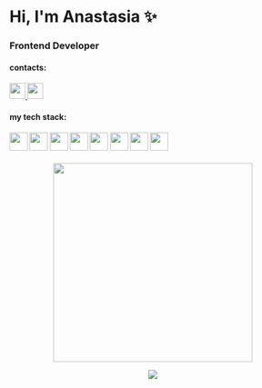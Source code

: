 <h1>
  Hi, I'm Anastasia ✨
</h1>
<h3>
  Frontend Developer
</h3>

<h4>
  contacts:
</h4>
<h4>
  <a href="https://t.me/nastiacandor" target="_blank">
    <img src="https://img.shields.io/badge/Telegram-2CA5E0?style=for-the-badge&logo=telegram&logoColor=white" height="28"/>
  </a>
  <a href="mailto:andubova98@gmail.com" target="_blank">
    <img src="https://img.shields.io/badge/Gmail-D14836?style=for-the-badge&logo=gmail&logoColor=white" height="28"/>
  </a>
</h4>

<h4>
  my tech stack:
</h4>
<h4>
  <img src="https://img.shields.io/badge/JavaScript-323330?style=for-the-badge&logo=javascript&logoColor=F7DF1E" height="32"/>
  <img src="https://img.shields.io/badge/TypeScript-007ACC?style=for-the-badge&logo=typescript&logoColor=white" height="32"/>
  <img src="https://img.shields.io/badge/HTML5-E34F26?style=for-the-badge&logo=html5&logoColor=white" height="32"/>
  <img src="https://img.shields.io/badge/CSS3-1572B6?style=for-the-badge&logo=css3&logoColor=white" height="32"/>
  <img src="https://img.shields.io/badge/Sass-CC6699?style=for-the-badge&logo=sass&logoColor=white" height="32"/>
  <img src="https://img.shields.io/badge/Webpack-8DD6F9?style=for-the-badge&logo=Webpack&logoColor=white" height="32"/>
  <img src="https://img.shields.io/badge/GIT-E44C30?style=for-the-badge&logo=git&logoColor=white" height="32"/>
  <img src="https://img.shields.io/badge/Figma-F24E1E?style=for-the-badge&logo=figma&logoColor=white" height="32"/>
</h4>


<p align='center'>
  <img src="https://github-readme-stats.vercel.app/api?username=nastiacandor&show_icons=true&count_private=true&theme=dark" width="350">
</p>

<p align='center'>
  <img src="https://www.codewars.com/users/NastiaCandor/badges/large">
</p>

<!--

 
**NastiaCandor/NastiaCandor** is a ✨ _special_ ✨ repository because its `README.md` (this file) appears on your GitHub profile.

![](https://komarev.com/ghpvc/?username=NastiaCandor)

Here are some ideas to get you started:

- 🔭 I’m currently working on ...
- 🌱 I’m currently learning ...
- 👯 I’m looking to collaborate on ...
- 🤔 I’m looking for help with ...
- 💬 Ask me about ...
- 📫 How to reach me: ...
- 😄 Pronouns: ...
- ⚡ Fun fact: ...
-->
